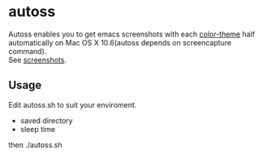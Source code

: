 # autoss

Autoss enables you to get emacs screenshots with each [color-theme](http://www.nongnu.org/color-theme/) half automatically on Mac OS X 10.6(autoss depends on screencapture command).<br>
See [screenshots](http://www.flickr.com/photos/55117131@N05/sets/72157625238523546/detail/).

## Usage

Edit autoss.sh to suit your enviroment.<br>
-    saved directory<br>
-    sleep time<br>

then
    ./autoss.sh